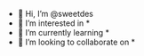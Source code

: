- 👋 Hi, I’m @sweetdes
- 👀 I’m interested in *
- 🌱 I’m currently learning *
- 💞️ I’m looking to collaborate on *

<!---
sweetdes/sweetdes is a ✨ special ✨ repository because its `README.md` (this file) appears on your GitHub profile.
You can click the Preview link to take a look at your changes.
--->
